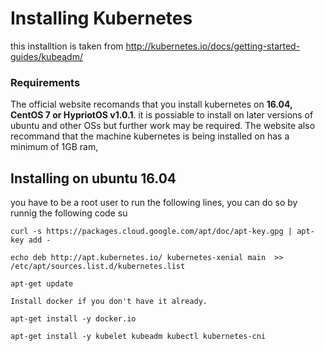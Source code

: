 <h1> Installing Kubernetes </h1>

this installtion is taken from http://kubernetes.io/docs/getting-started-guides/kubeadm/  
<h3> Requirements </h3>

The official website recomands that you install kubernetes on <b>16.04, CentOS 7 or HypriotOS v1.0.1</b>. it is possiable to install on later versions of ubuntu and other OSs but further work may be required. The website also recommand that the machine kubernetes is being installed on has a minimum of 1GB ram, 
<h2> Installing on ubuntu 16.04</h2>
you have to be a root user to run the following lines, you can do so by runnig the following code su 


	curl -s https://packages.cloud.google.com/apt/doc/apt-key.gpg | apt-key add -
	
	echo deb http://apt.kubernetes.io/ kubernetes-xenial main  >> /etc/apt/sources.list.d/kubernetes.list
	
	apt-get update
	
 	Install docker if you don't have it already.
	
 	apt-get install -y docker.io
	
 	apt-get install -y kubelet kubeadm kubectl kubernetes-cni
